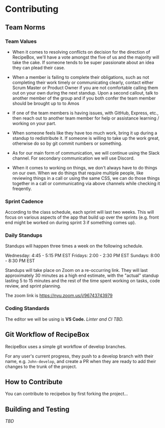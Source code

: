 # Contributing

## Team Norms

### Team Values

- When it comes to resolving conflicts on decision for the direction of RecipeBox, we'll have a vote amongst the five of us and the majority will take the cake. If someone tends to be super passionate about an idea they can plead their case.

- When a member is failing to complete their obligations, such as not completing their work timely or communicating clearly, contact either Scrum Master or Product Owner if you are not comfortable calling them out on your own during the next standup. Upon a second callout, talk to another member of the group and if you both confer the team member should be brought up to to Amos

- If one of the team members is having issues, with GitHub, Express, etc., then reach out to another team member for help or assistance learning / working on your part.

- When someone feels like they have too much work, bring it up during a standup to redistribute it. If someone is willing to take up the work great, otherwise do so by git commit numbers or something.

- As for our main form of communication, we will continue using the Slack channel. For secondary communication we will use Discord.

- When it comes to working on things, we don't always have to do things on our own. When we do things that require multiple people, like reviewing things in a call or using the same CSS, we can do those things together in a call or communicating via above channels while checking it freqently.

### Sprint Cadence

According to the class schedule, each sprint will last two weeks. This will focus on various aspects of the app that build up over the sprints (e.g. front end might be worked on during sprint 3 if something comes up).

### Daily Standups

Standups will happen three times a week on the following schedule.

Wednesday: 4:45 - 5:15 PM EST
Fridays: 2:00 - 2:30 PM EST
Sundays: 8:00 - 8:30 PM EST

Standups will take place on Zoom on a re-occurring link. They will last approximately 30 minutes as a high end estimate, with the "actual" standup lasting 5 to 15 minutes and the rest of the time spent working on tasks, code review, and sprint planning.

The zoom link is https://nyu.zoom.us/j/96743743979

### Coding Standards

The editor we will be using is **VS Code.** _Linter and CI TBD._

## Git Workflow of RecipeBox

RecipeBox uses a simple git workflow of develop branches.

For any user's current progress, they push to a develop branch with their name, e.g. `John-develop`, and create a PR when they are ready to add their changes to the trunk of the project.

## How to Contribute

You can contribute to recipebox by first forking the project...

## Building and Testing

_TBD_
